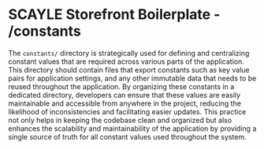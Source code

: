 # SCAYLE Storefront Boilerplate - /constants

The `constants/` directory is strategically used for defining and centralizing constant values that are required across various parts of the application. This directory should contain files that export constants such as key value pairs for application settings, and any other immutable data that needs to be reused throughout the application. By organizing these constants in a dedicated directory, developers can ensure that these values are easily maintainable and accessible from anywhere in the project, reducing the likelihood of inconsistencies and facilitating easier updates. This practice not only helps in keeping the codebase clean and organized but also enhances the scalability and maintainability of the application by providing a single source of truth for all constant values used throughout the system.
